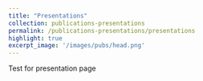 ```yaml
---
title: "Presentations"
collection: publications-presentations
permalink: /publications-presentations/presentations
highlight: true
excerpt_image: '/images/pubs/head.png'
---
```


Test for presentation page
